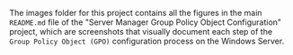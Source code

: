 The images folder for this project contains all the figures in the main `README.md` file of the "Server Manager Group Policy Object Configuration" project, which are screenshots that visually document each step of the `Group Policy Object (GPO)` configuration process on the Windows Server.
